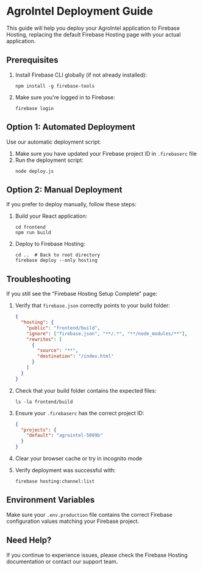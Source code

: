 # AgroIntel Deployment Guide

This guide will help you deploy your AgroIntel application to Firebase Hosting, replacing the default Firebase Hosting page with your actual application.

## Prerequisites

1. Install Firebase CLI globally (if not already installed):
   ```
   npm install -g firebase-tools
   ```

2. Make sure you're logged in to Firebase:
   ```
   firebase login
   ```

## Option 1: Automated Deployment

Use our automatic deployment script:

1. Make sure you have updated your Firebase project ID in `.firebaserc` file
2. Run the deployment script:
   ```
   node deploy.js
   ```

## Option 2: Manual Deployment

If you prefer to deploy manually, follow these steps:

1. Build your React application:
   ```
   cd frontend
   npm run build
   ```

2. Deploy to Firebase Hosting:
   ```
   cd ..  # Back to root directory
   firebase deploy --only hosting
   ```

## Troubleshooting

If you still see the "Firebase Hosting Setup Complete" page:

1. Verify that `firebase.json` correctly points to your build folder:
   ```json
   {
     "hosting": {
       "public": "frontend/build",
       "ignore": ["firebase.json", "**/.*", "**/node_modules/**"],
       "rewrites": [
         {
           "source": "**",
           "destination": "/index.html"
         }
       ]
     }
   }
   ```

2. Check that your build folder contains the expected files:
   ```
   ls -la frontend/build
   ```

3. Ensure your `.firebaserc` has the correct project ID:
   ```json
   {
     "projects": {
       "default": "agrointel-5089b"
     }
   }
   ```

4. Clear your browser cache or try in incognito mode

5. Verify deployment was successful with:
   ```
   firebase hosting:channel:list
   ```

## Environment Variables

Make sure your `.env.production` file contains the correct Firebase configuration values matching your Firebase project.

## Need Help?

If you continue to experience issues, please check the Firebase Hosting documentation or contact our support team. 